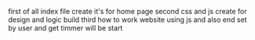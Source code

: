 first of all index file create it's for home page
second css and js create for design and logic build
third how to work website using js and also end set by user and get timmer will be start
